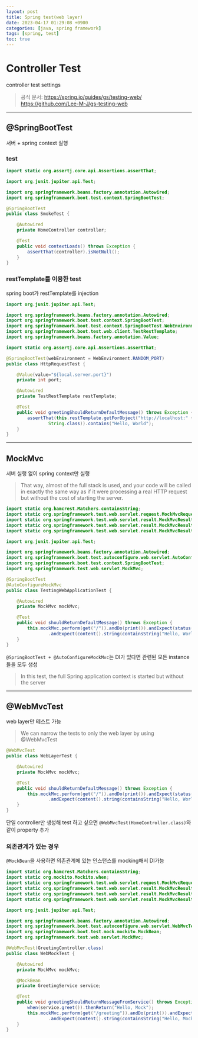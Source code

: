 ```yaml
---
layout: post
title: Spring test(web layer)
date: 2023-04-17 01:29:08 +0900
categories: [java, spring framework]
tags: [spring, test]
toc: true
---
```

# Controller Test
controller test settings

> 공식 문서: https://spring.io/guides/gs/testing-web/
> https://github.com/Lee-M-J/gs-testing-web

***
## @SpringBootTest
서버 + spring context 실행

### test

```java
import static org.assertj.core.api.Assertions.assertThat;

import org.junit.jupiter.api.Test;

import org.springframework.beans.factory.annotation.Autowired;
import org.springframework.boot.test.context.SpringBootTest;

@SpringBootTest
public class SmokeTest {

	@Autowired
	private HomeController controller;

	@Test
	public void contextLoads() throws Exception {
		assertThat(controller).isNotNull();
	}
}
```
### restTemplate를 이용한 test
spring boot가 restTemplate를 injection

```java
import org.junit.jupiter.api.Test;

import org.springframework.beans.factory.annotation.Autowired;
import org.springframework.boot.test.context.SpringBootTest;
import org.springframework.boot.test.context.SpringBootTest.WebEnvironment;
import org.springframework.boot.test.web.client.TestRestTemplate;
import org.springframework.beans.factory.annotation.Value;

import static org.assertj.core.api.Assertions.assertThat;

@SpringBootTest(webEnvironment = WebEnvironment.RANDOM_PORT)
public class HttpRequestTest {

	@Value(value="${local.server.port}")
	private int port;

	@Autowired
	private TestRestTemplate restTemplate;

	@Test
	public void greetingShouldReturnDefaultMessage() throws Exception {
		assertThat(this.restTemplate.getForObject("http://localhost:" + port + "/",
				String.class)).contains("Hello, World");
	}
}
```

***
## MockMvc
서버 실행 없이 spring context만 실행
> That way, almost of the full stack is used, and your code will be called in exactly the same way as if it were processing a real HTTP request but without the cost of starting the server.

```java
import static org.hamcrest.Matchers.containsString;
import static org.springframework.test.web.servlet.request.MockMvcRequestBuilders.get;
import static org.springframework.test.web.servlet.result.MockMvcResultHandlers.print;
import static org.springframework.test.web.servlet.result.MockMvcResultMatchers.content;
import static org.springframework.test.web.servlet.result.MockMvcResultMatchers.status;

import org.junit.jupiter.api.Test;

import org.springframework.beans.factory.annotation.Autowired;
import org.springframework.boot.test.autoconfigure.web.servlet.AutoConfigureMockMvc;
import org.springframework.boot.test.context.SpringBootTest;
import org.springframework.test.web.servlet.MockMvc;

@SpringBootTest
@AutoConfigureMockMvc
public class TestingWebApplicationTest {

	@Autowired
	private MockMvc mockMvc;

	@Test
	public void shouldReturnDefaultMessage() throws Exception {
		this.mockMvc.perform(get("/")).andDo(print()).andExpect(status().isOk())
				.andExpect(content().string(containsString("Hello, World")));
	}
}
```
`@SpringBootTest + @AutoConfigureMockMvc`는 DI가 있다면 관련된 모든 instance들을 모두 생성
> In this test, the full Spring application context is started but without the server

***
## @WebMvcTest
web layer만 테스트 가능
> We can narrow the tests to only the web layer by using @WebMvcTest

```java
@WebMvcTest
public class WebLayerTest {

	@Autowired
	private MockMvc mockMvc;

	@Test
	public void shouldReturnDefaultMessage() throws Exception {
		this.mockMvc.perform(get("/")).andDo(print()).andExpect(status().isOk())
				.andExpect(content().string(containsString("Hello, World")));
	}
}
```
단일 controller만 생성해 test 하고 싶으면 `@WebMvcTest(HomeController.class)`와 같이 property 추가

### 의존관계가 있는 경우
`@MockBean`을 사용하면 의존관계에 있는 인스턴스를 mocking해서 DI가능

```java
import static org.hamcrest.Matchers.containsString;
import static org.mockito.Mockito.when;
import static org.springframework.test.web.servlet.request.MockMvcRequestBuilders.get;
import static org.springframework.test.web.servlet.result.MockMvcResultHandlers.print;
import static org.springframework.test.web.servlet.result.MockMvcResultMatchers.content;
import static org.springframework.test.web.servlet.result.MockMvcResultMatchers.status;

import org.junit.jupiter.api.Test;

import org.springframework.beans.factory.annotation.Autowired;
import org.springframework.boot.test.autoconfigure.web.servlet.WebMvcTest;
import org.springframework.boot.test.mock.mockito.MockBean;
import org.springframework.test.web.servlet.MockMvc;

@WebMvcTest(GreetingController.class)
public class WebMockTest {

	@Autowired
	private MockMvc mockMvc;

	@MockBean
	private GreetingService service;

	@Test
	public void greetingShouldReturnMessageFromService() throws Exception {
		when(service.greet()).thenReturn("Hello, Mock");
		this.mockMvc.perform(get("/greeting")).andDo(print()).andExpect(status().isOk())
				.andExpect(content().string(containsString("Hello, Mock")));
	}
}
```